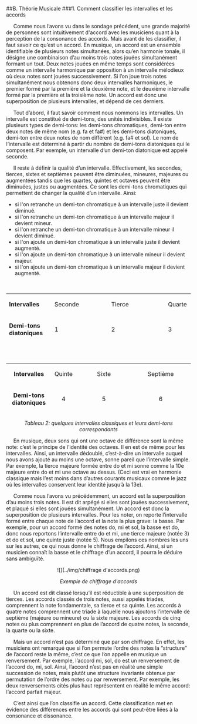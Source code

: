 ##B. Théorie Musicale
###1. Comment classifier les intervalles et les accords


<p>&nbsp;&nbsp;&nbsp;&nbsp;
Comme nous l&rsquo;avons vu dans le sondage pr&eacute;c&eacute;dent, une grande majorité de personnes sont intuitivement d'accord avec les musiciens quant à la perception de la consonance des accords. Mais avant de les classifier, il faut savoir ce qu&rsquo;est un accord. En musique, un accord est un ensemble identifiable de plusieurs notes simultan&eacute;es, alors qu&rsquo;en harmonie tonale, il d&eacute;signe une combinaison d&rsquo;au moins trois notes jouées simultanément formant un tout. Deux notes jou&eacute;es en m&ecirc;me temps sont consid&eacute;r&eacute;es comme un intervalle harmonique par opposition &agrave; un intervalle m&eacute;lodieux o&ugrave; deux notes sont jou&eacute;es successivement. Si l&rsquo;on joue trois notes simultan&eacute;ment nous obtenons donc deux intervalles harmoniques, le premier form&eacute; par la premi&egrave;re et la deuxi&egrave;me note, et le deuxi&egrave;me intervalle form&eacute; par la premi&egrave;re et la troisi&egrave;me note. Un accord est donc une superposition de plusieurs intervalles, et d&eacute;pend  de ces derniers.</p>
<p>&nbsp;&nbsp;&nbsp;&nbsp;
Tout d&rsquo;abord, il faut savoir comment nous nommons les intervalles. Un intervalle est constitu&eacute; de demi-tons, des unit&eacute;s indivisibles. ll existe plusieurs types de demi-tons: les demi-tons chromatiques, demi-ton entre deux notes de m&ecirc;me nom (e.g. fa et fa#) et les demi-tons diatoniques, demi-ton entre deux notes de nom diff&eacute;rent (e.g. fa# et sol). Le nom de l&rsquo;intervalle est d&eacute;termin&eacute; &agrave; partir du nombre de demi-tons diatoniques qui le composent. Par exemple, un intervalle d&rsquo;un demi-ton diatonique est appel&eacute; seconde.</p>
<p>&nbsp;&nbsp;&nbsp;&nbsp;
Il reste &agrave; d&eacute;finir la qualit&eacute; d&rsquo;un intervalle. Effectivement, les secondes, tierces, sixtes et septi&egrave;mes peuvent &ecirc;tre diminu&eacute;es, mineures, majeures ou augment&eacute;es tandis que les quartes, quintes et octaves peuvent &ecirc;tre diminu&eacute;es, justes ou augment&eacute;es. Ce sont les demi-tons chromatiques qui permettent de changer la qualit&eacute; d&rsquo;un intervalle. Ainsi:</p>
<ul>
<li style="font-weight: 400;">si l'on retranche un demi-ton chromatique &agrave; un intervalle juste il devient diminu&eacute;.</li>
<li style="font-weight: 400;">si l'on retranche un demi-ton chromatique &agrave; un intervalle majeur il devient mineur.</li>
<li style="font-weight: 400;">si l'on retranche un demi-ton chromatique &agrave; un intervalle mineur il devient diminu&eacute;.</li>
<li style="font-weight: 400;">si l'on ajoute un demi-ton chromatique &agrave; un intervalle juste il devient augment&eacute;.</li>
<li style="font-weight: 400;">si l'on ajoute un demi-ton chromatique &agrave; un intervalle mineur il devient majeur.</li>
<li style="font-weight: 400;">si l'on ajoute un demi-ton chromatique &agrave; un intervalle majeur il devient augment&eacute;.</li>
</ul>
<p><strong>&nbsp;</strong></p>
<table style="height: 140px;" width="503">
<tbody>
<tr>
<td>
<p><strong>Intervalles</strong></p>
</td>
<td colspan="2">
<p>Seconde</p>
</td>
<td colspan="2">
<p>Tierce</p>
</td>
<td>
<p>Quarte</p>
</td>
<td>
<p>Triton</p>
</td>
</tr>
<tr>
<td>
<p><strong>Demi-tons diatoniques</strong></p>
</td>
<td colspan="2">
<p>1</p>
</td>
<td colspan="2">
<p>2</p>
</td>
<td>
<p>3</p>
</td>
<td>
<p>3</p>
</td>
</tr>
<tr>
<td>
<p><strong>Qualit&eacute;</strong></p>
</td>
<td>
<p>Mineure</p>
</td>
<td>
<p>Majeure</p>
</td>
<td>
<p>Mineure</p>
</td>
<td>
<p>Majeure</p>
</td>
<td>
<p>Juste</p>
</td>
<td>&nbsp;</td>
</tr>
<tr>
<td>
<p><strong>Demi-tons chromatiques</trong></p>
</td>
<td>
<p>0</p>
</td>
<td>
<p>1</p>
</td>
<td>
<p>1</p>
</td>
<td>
<p>2</p>
</td>
<td>
<p>2</p>
</td>
<td>
<p>3</p>
</td>
</tr>
</tbody>
</table>

<p><strong>&nbsp;</strong></p>
<table style="height: 138px;" width="479">
<tbody>
<tr>
<td style="text-align: center;">
<p><strong>Intervalles</strong></p>
</td>
<td style="text-align: center;">
<p>Quinte</p>
</td>
<td style="text-align: center;" colspan="2">
<p>Sixte</p>
</td>
<td style="text-align: center;" colspan="2">
<p>Septi&egrave;me</p>
</td>
<td style="text-align: center;">
<p>Octave</p>
</td>
</tr>
<tr>
<td style="text-align: center;">
<p><strong>Demi-tons diatoniques</strong></p>
</td>
<td style="text-align: center;">
<p>4</p>
</td>
<td style="text-align: center;" colspan="2">
<p>5</p>
</td>
<td style="text-align: center;" colspan="2">
<p>6</p>
</td>
<td style="text-align: center;">
<p>7</p>
</td>
</tr>
<tr>
<td style="text-align: center;">
<p><strong>Qualit&eacute;</p>
</td>
<td style="text-align: center;">
<p>Juste</p>
</td>
<td style="text-align: center;">
<p>Mineure</p>
</td>
<td style="text-align: center;">
<p>Majeure</p>
</td>
<td style="text-align: center;">
<p>Mineure</p>
</td>
<td style="text-align: center;">
<p>Majeure</p>
</td>
<td style="text-align: center;">
<p>Juste</p>
</td>
</tr>
<tr>
<td style="text-align: center;">
<p><strong>Demi-tons chromatiques</strong></p>
</td>
<td style="text-align: center;">
<p>3</p>
</td>
<td style="text-align: center;">
<p>3</p>
</td>
<td style="text-align: center;">
<p>4</p>
</td>
<td style="text-align: center;">
<p>4</p>
</td>
<td style="text-align: center;">
<p>5</p>
</td>
<td style="text-align: center;">
<p>5</p>
</td>
</tr>
</tbody>
</table>

<p = align="center"><em>Tableau 2: quelques intervalles classiques et leurs demi-tons correspondants</em></p>
<p>&nbsp;&nbsp;&nbsp;&nbsp;
    En musique, deux sons qui ont une octave de diff&eacute;rence sont la m&ecirc;me note: c&rsquo;est le principe de l&rsquo;identit&eacute; des octaves. Il en est de m&ecirc;me pour les intervalles. Ainsi, un intervalle d&eacute;doubl&eacute;, c&rsquo;est-&agrave;-dire un intervalle auquel nous avons ajout&eacute; au moins une octave, sonne pareil que l&rsquo;intervalle simple. Par exemple, la tierce majeure form&eacute;e entre do et mi sonne comme la 10e majeure entre do et mi une octave au dessus. (Ceci est vrai en harmonie classique mais l&rsquo;est moins dans d&rsquo;autres courants musicaux comme le jazz o&ugrave; les intervalles conservent leur identit&eacute; jusqu&rsquo;&agrave; la 13e).</p>
<p>&nbsp;&nbsp;&nbsp;&nbsp;
    Comme nous l&rsquo;avons vu pr&eacute;c&eacute;demment, un accord est la superposition d&rsquo;au moins trois notes. Il est dit arp&eacute;g&eacute; si elles sont jou&eacute;es successivement, et plaqu&eacute; si elles sont jou&eacute;es simultan&eacute;ment. Un accord est donc la superposition de plusieurs intervalles. Pour les noter, on reporte l&rsquo;intervalle form&eacute; entre chaque note de l&rsquo;accord et la note la plus grave: la basse. Par exemple, pour un accord form&eacute; des notes do, mi et sol, la basse est do, donc nous reportons l&rsquo;intervalle entre do et mi, une tierce majeure (not&eacute;e 3) et do et sol, une quinte juste (not&eacute;e 5). Nous empilons ces nombres les uns sur les autres, ce qui nous donne le chiffrage de l&rsquo;accord. Ainsi, si un musicien conna&icirc;t la basse et le chiffrage d&rsquo;un accord, il pourra le d&eacute;duire sans ambigu&iuml;t&eacute;.</p>

<center>
![<align="middle">](../img/chiffrage d'accords.png)
<p><center><em>Exemple de chiffrage d'accords</em></center></p>
</center>
<p>&nbsp;&nbsp;&nbsp;&nbsp;
	Un accord est dit classé lorsqu’il est réductible à une superposition de tierces. Les accords classés de trois notes, aussi appelés triades, comprennent la note fondamentale, sa tierce et sa quinte. Les accords à quatre notes comprennent une triade à laquelle nous ajoutons l’intervalle de septième (majeure ou mineure) ou la sixte majeure. Les accords de cinq notes ou plus comprennent en plus de l’accord de quatre notes, la seconde, la quarte ou la sixte.
</p>
<p>&nbsp;&nbsp;&nbsp;&nbsp;
	Mais un accord n’est pas déterminé que par son chiffrage. En effet, les musiciens ont remarqué que si l’on permute l’ordre des notes la “structure” de l’accord reste la même, c’est ce que l’on appelle en musique un renversement. Par exemple, l’accord mi, sol, do est un renversement de l’accord do, mi, sol. Ainsi, l’accord n’est pas en réalité une simple succession de notes, mais plutôt une structure invariante obtenue par permutation de l’ordre des notes ou par renversement. 
	Par exemple, les deux renversements cités plus haut représentent en réalité le même accord: l’accord parfait majeur.
</p>
<p>&nbsp;&nbsp;&nbsp;&nbsp;
	C’est ainsi que l’on classifie un accord. Cette classification met en évidence des différences entre les accords qui sont peut-être liées à la consonance et dissonance.
</p>
